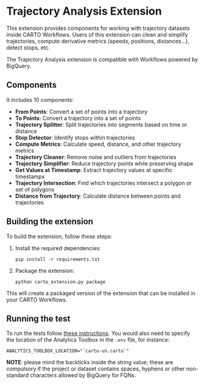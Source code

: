 # Trajectory Analysis Extension

This extension provides components for working with trajectory datasets inside CARTO Workflows. Users of this extension can clean and simplify trajectories, compute derivative metrics (speeds, positions, distances...), detect stops, etc.

The Trajectory Analysis extension is compatible with Workflows powered by BigQuery.

## Components

It includes 10 components:

- **From Points**: Convert a set of points into a trajectory
- **To Points**: Convert a trajectory into a set of points
- **Trajectory Splitter**: Split trajectories into segments based on time or distance
- **Stop Detector**: Identify stops within trajectories
- **Compute Metrics**: Calculate speed, distance, and other trajectory metrics
- **Trajectory Cleaner**: Remove noise and outliers from trajectories
- **Trajectory Simplifier**: Reduce trajectory points while preserving shape
- **Get Values at Timestamp**: Extract trajectory values at specific timestamps
- **Trajectory Intersection**: Find which trajectories intersect a polygon or set of polygons
- **Distance from Trajectory**: Calculate distance between points and trajectories

## Building the extension

To build the extension, follow these steps:

1. Install the required dependencies:
   ```
   pip install -r requirements.txt
   ```

2. Package the extension:
   ```
   python carto_extension.py package
   ```

This will create a packaged version of the extension that can be installed in your CARTO Workflows.

## Running the test

To run the tests follow [these instructions](https://github.com/CartoDB/workflows-extension-template/blob/master/doc/running_tests.md). You would also need to specify the location of the Analytics Toolbox in the `.env` file, for instance:

```
ANALYTICS_TOOLBOX_LOCATION="`carto-un.carto`"
```

**NOTE**: please mind the backticks inside the string value; these are compulsory if the project or dataset contains spaces, hyphens or other non-standard characters allowed by BigQuery for FQNs.